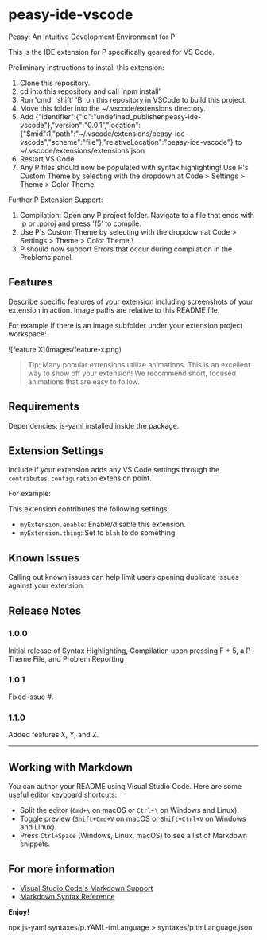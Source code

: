 # peasy-ide-vscode
Peasy: An Intuitive Development Environment for P

This is the IDE extension for P specifically geared for VS Code. 

Preliminary instructions to install this extension:
1. Clone this repository.
2. cd into this repository and call 'npm install'
3. Run 'cmd' 'shift' 'B' on this repository in VSCode to build this project.
4. Move this folder into the ~/.vscode/extensions directory.
5. Add {"identifier":{"id":"undefined_publisher.peasy-ide-vscode"},"version":"0.0.1","location":{"$mid":1,"path":"~/.vscode/extensions/peasy-ide-vscode","scheme":"file"},"relativeLocation":"peasy-ide-vscode"} to ~/.vscode/extensions/extensions.json
6. Restart VS Code.
7. Any P files should now be populated with syntax highlighting! Use P's Custom Theme by selecting with the dropdown at Code > Settings > Theme > Color Theme.

Further P Extension Support:
1. Compilation: Open any P project folder. Navigate to a file that ends with .p or .pproj and press 'f5' to compile. 
2. Use P's Custom Theme by selecting with the dropdown at Code > Settings > Theme > Color Theme.\
3. P should now support Errors that occur during compilation in the Problems panel. 

## Features

Describe specific features of your extension including screenshots of your extension in action. Image paths are relative to this README file.

For example if there is an image subfolder under your extension project workspace:

\!\[feature X\]\(images/feature-x.png\)
> Tip: Many popular extensions utilize animations. This is an excellent way to show off your extension! We recommend short, focused animations that are easy to follow.

## Requirements

Dependencies: js-yaml installed inside the package.

## Extension Settings

Include if your extension adds any VS Code settings through the `contributes.configuration` extension point.

For example:

This extension contributes the following settings:

* `myExtension.enable`: Enable/disable this extension.
* `myExtension.thing`: Set to `blah` to do something.

## Known Issues

Calling out known issues can help limit users opening duplicate issues against your extension.

## Release Notes
### 1.0.0

Initial release of Syntax Highlighting, Compilation upon pressing F + 5, a P Theme File, and Problem Reporting

### 1.0.1

Fixed issue #.

### 1.1.0

Added features X, Y, and Z.

---

## Working with Markdown

You can author your README using Visual Studio Code. Here are some useful editor keyboard shortcuts:

* Split the editor (`Cmd+\` on macOS or `Ctrl+\` on Windows and Linux).
* Toggle preview (`Shift+Cmd+V` on macOS or `Shift+Ctrl+V` on Windows and Linux).
* Press `Ctrl+Space` (Windows, Linux, macOS) to see a list of Markdown snippets.

## For more information

* [Visual Studio Code's Markdown Support](http://code.visualstudio.com/docs/languages/markdown)
* [Markdown Syntax Reference](https://help.github.com/articles/markdown-basics/)

**Enjoy!**

npx js-yaml syntaxes/p.YAML-tmLanguage > syntaxes/p.tmLanguage.json
